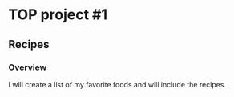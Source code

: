 # TOP project #1  
## Recipes

### Overview
I will create a list of my favorite foods and will include the recipes. 